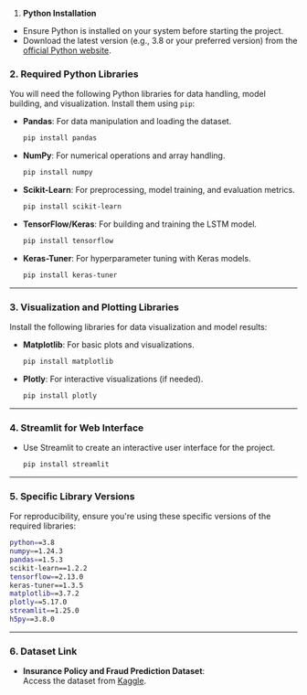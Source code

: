 1. **Python Installation**  
- Ensure Python is installed on your system before starting the project.  
- Download the latest version (e.g., 3.8 or your preferred version) from the [official Python website](https://www.python.org/downloads/).  



### 2. **Required Python Libraries**  
You will need the following Python libraries for data handling, model building, and visualization. Install them using `pip`:  

- **Pandas**: For data manipulation and loading the dataset.  
  ```bash
  pip install pandas
  ```  
- **NumPy**: For numerical operations and array handling.  
  ```bash
  pip install numpy
  ```  
- **Scikit-Learn**: For preprocessing, model training, and evaluation metrics.  
  ```bash
  pip install scikit-learn
  ```  
- **TensorFlow/Keras**: For building and training the LSTM model.  
  ```bash
  pip install tensorflow
  ```  
- **Keras-Tuner**: For hyperparameter tuning with Keras models.  
  ```bash
  pip install keras-tuner
  ```  

---

### 3. **Visualization and Plotting Libraries**  
Install the following libraries for data visualization and model results:  
- **Matplotlib**: For basic plots and visualizations.  
  ```bash
  pip install matplotlib
  ```  
- **Plotly**: For interactive visualizations (if needed).  
  ```bash
  pip install plotly
  ```  

---

### 4. **Streamlit for Web Interface**  
- Use Streamlit to create an interactive user interface for the project.  
  ```bash
  pip install streamlit
  ```  

---

### 5. **Specific Library Versions**  
For reproducibility, ensure you're using these specific versions of the required libraries:  

```bash
python==3.8  
numpy==1.24.3  
pandas==1.5.3  
scikit-learn==1.2.2  
tensorflow==2.13.0  
keras-tuner==1.3.5  
matplotlib==3.7.2  
plotly==5.17.0  
streamlit==1.25.0  
h5py==3.8.0  
```  

---

### 6. **Dataset Link**  
- **Insurance Policy and Fraud Prediction Dataset**:  
  Access the dataset from [Kaggle](https://www.kaggle.com/datasets/omegasemmalaicit/insurance-policy-and-fraud-prediction).  

